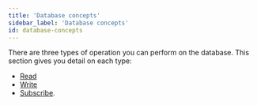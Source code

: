 ```yaml
---
title: 'Database concepts'
sidebar_label: 'Database concepts'
id: database-concepts
---
```


There are three types of operation you can perform on the database. This section gives you detail on each type:

- [Read](/database/database-concepts/read/)
- [Write](/database/database-concepts/write/)
- [Subscribe](/database/database-concepts/subscribe/).

